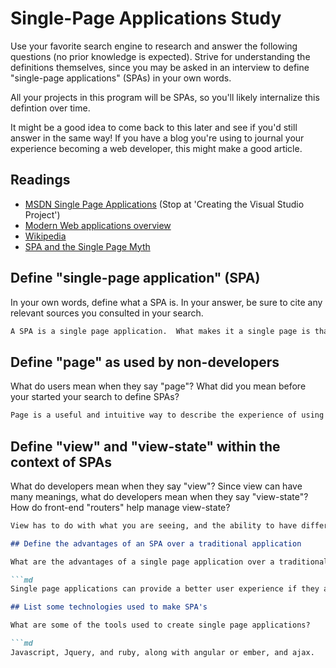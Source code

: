 # Single-Page Applications Study

Use your favorite search engine to research and answer the following questions
(no prior knowledge is expected). Strive for understanding the definitions
themselves, since you may be asked in an interview to define "single-page
applications" (SPAs) in your own words.

All your projects in this program will be SPAs, so you'll likely internalize
this defintion over time.

It might be a good idea to come back to this later and see if you'd still answer
in the same way! If you have a blog you're using to journal your experience
becoming a web developer, this might make a good article.

## Readings

-   [MSDN Single Page Applications](https://msdn.microsoft.com/en-us/magazine/dn463786.aspx) (Stop at 'Creating the Visual Studio Project')
-   [Modern Web applications overview](http://singlepageappbook.com/goal.html)
-   [Wikipedia](https://en.wikipedia.org/wiki/Single-page_application)
-   [SPA and the Single Page Myth](https://johnpapa.net/pageinspa/)

## Define "single-page application" (SPA)

In your own words, define what a SPA is. In your answer, be sure to cite any
relevant sources you consulted in your search.

```md
A SPA is a single page application.  What makes it a single page is that you don't click on a nav bar or links that take  you to different pages within the page site, and you also don't ever reload the page.  Rather, the page is interactive, and different information can be shown and different funstions can be performed all while staying on the same page.
```

## Define "page" as used by non-developers

What do users mean when they say "page"? What did you mean before your started
your search to define SPAs?

```md
Page is a useful and intuitive way to describe the experience of using websites.  When you click on a button and it take you somewhere new, it is similar to the experience of turning a page in a book.  Also, when writing the html for websites, you need to create a new html doc for each new page, which also mirrors the analogy of paper pages.
```

## Define "view" and "view-state" within the context of SPAs

What do developers mean when they say "view"? Since view can have many meanings,
what do developers mean when they say "view-state"? How do front-end "routers"
help manage view-state?

```md
View has to do with what you are seeing, and the ability to have different bits of content presented.  View state relates to storing the page value, or the html, at the time of post back.  I'm not sure what post back means so it is difficult to me to understand what view state is. ```

## Define the advantages of an SPA over a traditional application

What are the advantages of a single page application over a traditional appliction?

```md
Single page applications can provide a better user experience if they are done well, because then the user doesn't have to send time clicking around and reloading different pages. ```

## List some technologies used to make SPA's

What are some of the tools used to create single page applications?

```md
Javascript, Jquery, and ruby, along with angular or ember, and ajax.
```
